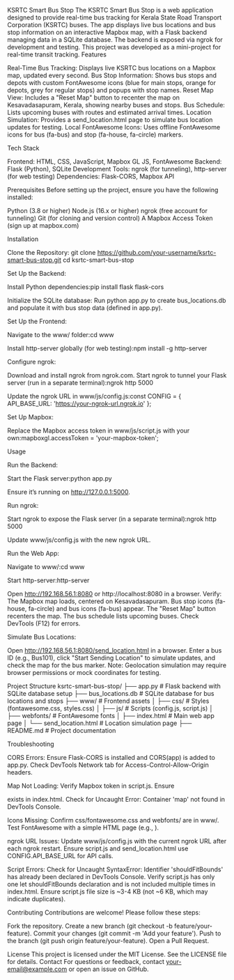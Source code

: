 KSRTC Smart Bus Stop
The KSRTC Smart Bus Stop is a web application designed to provide real-time bus tracking for Kerala State Road Transport Corporation (KSRTC) buses. The app displays live bus locations and bus stop information on an interactive Mapbox map, with a Flask backend managing data in a SQLite database. The backend is exposed via ngrok for development and testing. This project was developed as a mini-project for real-time transit tracking.
Features

Real-Time Bus Tracking: Displays live KSRTC bus locations on a Mapbox map, updated every second.
Bus Stop Information: Shows bus stops and depots with custom FontAwesome icons (blue for main stops, orange for depots, grey for regular stops) and popups with stop names.
Reset Map View: Includes a "Reset Map" button to recenter the map on Kesavadasapuram, Kerala, showing nearby buses and stops.
Bus Schedule: Lists upcoming buses with routes and estimated arrival times.
Location Simulation: Provides a send_location.html page to simulate bus location updates for testing.
Local FontAwesome Icons: Uses offline FontAwesome icons for bus (fa-bus) and stop (fa-house, fa-circle) markers.

Tech Stack

Frontend: HTML, CSS, JavaScript, Mapbox GL JS, FontAwesome
Backend: Flask (Python), SQLite
Development Tools: ngrok (for tunneling), http-server (for web testing)
Dependencies: Flask-CORS, Mapbox API

Prerequisites
Before setting up the project, ensure you have the following installed:

Python (3.8 or higher)
Node.js (16.x or higher)
ngrok (free account for tunneling)
Git (for cloning and version control)
A Mapbox Access Token (sign up at mapbox.com)

Installation

Clone the Repository:
git clone https://github.com/your-username/ksrtc-smart-bus-stop.git
cd ksrtc-smart-bus-stop


Set Up the Backend:

Install Python dependencies:pip install flask flask-cors


Initialize the SQLite database:
Run python app.py to create bus_locations.db and populate it with bus stop data (defined in app.py).




Set Up the Frontend:

Navigate to the www/ folder:cd www


Install http-server globally (for web testing):npm install -g http-server




Configure ngrok:

Download and install ngrok from ngrok.com.
Start ngrok to tunnel your Flask server (run in a separate terminal):ngrok http 5000


Update the ngrok URL in www/js/config.js:const CONFIG = {
    API_BASE_URL: 'https://your-ngrok-url.ngrok.io'
};




Set Up Mapbox:

Replace the Mapbox access token in www/js/script.js with your own:mapboxgl.accessToken = 'your-mapbox-token';





Usage

Run the Backend:

Start the Flask server:python app.py


Ensure it’s running on http://127.0.0.1:5000.


Run ngrok:

Start ngrok to expose the Flask server (in a separate terminal):ngrok http 5000


Update www/js/config.js with the new ngrok URL.


Run the Web App:

Navigate to www/:cd www


Start http-server:http-server


Open http://192.168.56.1:8080 or http://localhost:8080 in a browser.
Verify:
The Mapbox map loads, centered on Kesavadasapuram.
Bus stop icons (fa-house, fa-circle) and bus icons (fa-bus) appear.
The "Reset Map" button recenters the map.
The bus schedule lists upcoming buses.
Check DevTools (F12) for errors.




Simulate Bus Locations:

Open http://192.168.56.1:8080/send_location.html in a browser.
Enter a bus ID (e.g., Bus101), click "Start Sending Location" to simulate updates, and check the map for the bus marker.
Note: Geolocation simulation may require browser permissions or mock coordinates for testing.



Project Structure
ksrtc-smart-bus-stop/
├── app.py                  # Flask backend with SQLite database setup
├── bus_locations.db        # SQLite database for bus locations and stops
├── www/                    # Frontend assets
│   ├── css/                # Styles (fontawesome.css, styles.css)
│   ├── js/                 # Scripts (config.js, script.js)
│   ├── webfonts/           # FontAwesome fonts
│   ├── index.html          # Main web app page
│   └── send_location.html  # Location simulation page
├── README.md               # Project documentation

Troubleshooting

CORS Errors:
Ensure Flask-CORS is installed and CORS(app) is added to app.py.
Check DevTools Network tab for Access-Control-Allow-Origin headers.


Map Not Loading:
Verify Mapbox token in script.js.
Ensure <div id="map"> exists in index.html.
Check for Uncaught Error: Container 'map' not found in DevTools Console.


Icons Missing:
Confirm css/fontawesome.css and webfonts/ are in www/.
Test FontAwesome with a simple HTML page (e.g., <i class="fas fa-bus"></i>).


ngrok URL Issues:
Update www/js/config.js with the current ngrok URL after each ngrok restart.
Ensure script.js and send_location.html use CONFIG.API_BASE_URL for API calls.


Script Errors:
Check for Uncaught SyntaxError: Identifier 'shouldFitBounds' has already been declared in DevTools Console.
Verify script.js has only one let shouldFitBounds declaration and is not included multiple times in index.html.
Ensure script.js file size is ~3-4 KB (not ~6 KB, which may indicate duplicates).



Contributing
Contributions are welcome! Please follow these steps:

Fork the repository.
Create a new branch (git checkout -b feature/your-feature).
Commit your changes (git commit -m 'Add your feature').
Push to the branch (git push origin feature/your-feature).
Open a Pull Request.

License
This project is licensed under the MIT License. See the LICENSE file for details.
Contact
For questions or feedback, contact your-email@example.com or open an issue on GitHub.
